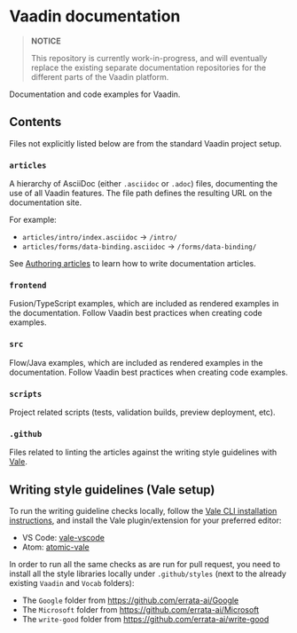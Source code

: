 # Vaadin documentation

> **NOTICE**
>
> This repository is currently work-in-progress, and will eventually replace the existing separate documentation repositories for the different parts of the Vaadin platform.

Documentation and code examples for Vaadin.

## Contents

Files not explicitly listed below are from the standard Vaadin project setup.

### `articles`
A hierarchy of AsciiDoc (either `.asciidoc` or `.adoc`) files, documenting the use of all Vaadin features. The file path defines the resulting URL on the documentation site.

For example:
- `articles/intro/index.asciidoc` → `/intro/`
- `articles/forms/data-binding.asciidoc` → `/forms/data-binding/`

See [Authoring articles](AUTHORING.md) to learn how to write documentation articles.

### `frontend`
Fusion/TypeScript examples, which are included as rendered examples in the documentation. Follow Vaadin best practices when creating code examples.

### `src`
Flow/Java examples, which are included as rendered examples in the documentation. Follow Vaadin best practices when creating code examples.

### `scripts`
Project related scripts (tests, validation builds, preview deployment, etc).

### `.github`
Files related to linting the articles against the writing style guidelines with [Vale](https://docs.errata.ai/vale/about).

## Writing style guidelines (Vale setup)

To run the writing guideline checks locally, follow the [Vale CLI installation instructions](https://docs.errata.ai/vale/install), and install the Vale plugin/extension for your preferred editor:

- VS Code: [vale-vscode](https://github.com/errata-ai/vale-vscode)
- Atom: [atomic-vale](https://github.com/TimKam/atomic-vale)

In order to run all the same checks as are run for pull request, you need to install all the style libraries locally under `.github/styles` (next to the already existing `Vaadin` and `Vocab` folders):

- The `Google` folder from https://github.com/errata-ai/Google
- The `Microsoft` folder from https://github.com/errata-ai/Microsoft
- The `write-good` folder from https://github.com/errata-ai/write-good
